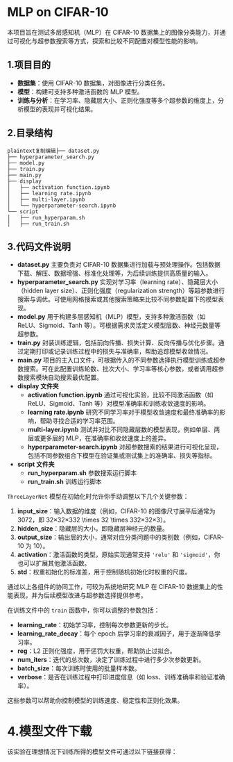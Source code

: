 # MLP on CIFAR-10

本项目旨在测试多层感知机（MLP）在 CIFAR-10 数据集上的图像分类能力，并通过可视化与超参数搜索等方式，探索和比较不同配置对模型性能的影响。

## 1.项目目的

- **数据集**：使用 CIFAR-10 数据集，对图像进行分类任务。
- **模型**：构建可支持多种激活函数的 MLP 模型。
- **训练与分析**：在学习率、隐藏层大小、正则化强度等多个超参数的维度上，分析模型的表现并可视化结果。

## 2.目录结构

```
plaintext复制编辑├── dataset.py
├── hyperparameter_search.py
├── model.py
├── train.py
├── main.py
├── display
│   ├── activation function.ipynb
│   ├── learning rate.ipynb
│   ├── multi-layer.ipynb
│   └── hyperparameter-search.ipynb
└── script
│   ├── run_hyperparam.sh
│   ├── run_train.sh
```

## 3.代码文件说明

- **dataset.py**
  主要负责对 CIFAR-10 数据集进行加载与预处理操作。包括数据下载、解压、数据增强、标准化处理等，为后续训练提供高质量的输入。
- **hyperparameter_search.py**
  实现对学习率（learning rate）、隐藏层大小（hidden layer size）、正则化强度（regularization strength）等超参数进行搜索与调优。可使用网格搜索或其他搜索策略来比较不同参数配置下的模型表现。
- **model.py**
  用于构建多层感知机（MLP）模型，支持多种激活函数（如 ReLU、Sigmoid、Tanh 等）。可根据需求灵活定义模型层数、神经元数量等超参数。
- **train.py**
  封装训练逻辑，包括前向传播、损失计算、反向传播与优化步骤。通过定期打印或记录训练过程中的损失与准确率，帮助追踪模型收敛情况。
- **main.py**
  项目的主入口文件，可根据传入的不同参数选择执行模型训练或超参数搜索。可在此配置训练轮数、批次大小、学习率等核心参数，或者调用超参数搜索模块自动搜索最优配置。
- **display 文件夹**
  - **activation function.ipynb**
    通过可视化实验，比较不同激活函数（如 ReLU、Sigmoid、Tanh 等）对模型准确率和训练收敛速度的影响。
  - **learning rate.ipynb**
    研究不同学习率对于模型收敛速度和最终准确率的影响，帮助寻找合适的学习率范围。
  - **multi-layer.ipynb**
    测试并对比不同隐藏层数的模型表现，例如单层、两层或更多层的 MLP，在准确率和收敛速度上的差异。
  - **hyperparameter-search.ipynb**
    对超参数搜索的结果进行可视化呈现，包括不同参数组合下模型在验证集或测试集上的准确率、损失等指标。
- **script 文件夹**
  - **run_hyperparam.sh**
    参数搜索运行脚本
  - **run_train.sh**
    训练运行脚本

 `ThreeLayerNet` 模型在初始化时允许你手动调整以下几个关键参数：

1. **input_size**：输入数据的维度（例如，CIFAR-10 的图像尺寸展平后通常为 3072，即 32×32×332 \times 32 \times 332×32×3）。
2. **hidden_size**：隐藏层的大小，即隐藏层神经元的数量。
3. **output_size**：输出层的大小，通常对应分类问题中的类别数（例如，CIFAR-10 为 10）。
4. **activation**：激活函数的类型，原始实现通常支持 `'relu'` 和 `'sigmoid'`，你也可以扩展其他激活函数。
5. **std**：权重初始化的标准差，用于控制随机初始化时权重的尺度。

通过以上各组件的协同工作，可较为系统地研究 MLP 在 CIFAR-10 数据集上的性能表现，并为后续模型改进与超参数选择提供参考。

在训练文件中的 `train` 函数中，你可以调整的参数包括：

- **learning_rate**：初始学习率，控制每次参数更新的步长。
- **learning_rate_decay**：每个 epoch 后学习率的衰减因子，用于逐渐降低学习率。
- **reg**：L2 正则化强度，用于惩罚大权重，帮助防止过拟合。
- **num_iters**：迭代的总次数，决定了训练过程中进行多少次参数更新。
- **batch_size**：每次训练时使用的批量样本数。
- **verbose**：是否在训练过程中打印进度信息（如 loss、训练准确率和验证准确率）。

这些参数可以帮助你控制模型的训练速度、稳定性和正则化效果。

# 4.模型文件下载

该实验在理想情况下训练所得的模型文件可通过以下链接获得：
